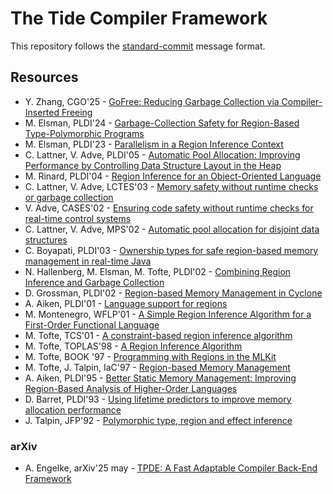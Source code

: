 # The Tide Compiler Framework

This repository follows the [standard-commit](https://github.com/standard-commits/standard-commits) message format. 

## Resources

- Y. Zhang, CGO'25 - [GoFree: Reducing Garbage Collection via Compiler-Inserted Freeing][GoFree: Reducing Garbage Collection via Compiler-Inserted Freeing]
- M. Elsman, PLDI'24 - [Garbage-Collection Safety for Region-Based Type-Polymorphic Programs][Garbage-Collection Safety for Region-Based Type-Polymorphic Programs]
- M. Elsman, PLDI'23 - [Parallelism in a Region Inference Context][Parallelism in a Region Inference Context]
- C. Lattner, V. Adve, PLDI'05 - [Automatic Pool Allocation: Improving Performance by Controlling Data Structure Layout in the Heap][Automatic Pool Allocation: Improving Performance by Controlling Data Structure Layout in the Heap]
- M. Rinard, PLDI'04 - [Region Inference for an Object-Oriented Language][Region Inference for an Object-Oriented Language]
- C. Lattner, V. Adve, LCTES'03 - [Memory safety without runtime checks or garbage collection][Memory safety without runtime checks or garbage collection]
- V. Adve, CASES'02 - [Ensuring code safety without runtime checks for real-time control systems][Ensuring code safety without runtime checks for real-time control systems]
- C. Lattner, V. Adve, MPS'02 - [Automatic pool allocation for disjoint data structures][Automatic pool allocation for disjoint data structures]
- C. Boyapati, PLDI'03 - [Ownership types for safe region-based memory management in real-time Java][Ownership types for safe region-based memory management in real-time Java]
- N. Hallenberg, M. Elsman, M. Tofte, PLDI'02 - [Combining Region Inference and Garbage Collection][Combining Region Inference and Garbage Collection]
- D. Grossman, PLDI'02 - [Region-based Memory Management in Cyclone][Region-based Memory Management in Cyclone]
- A. Aiken, PLDI'01 - [Language support for regions][Language support for regions]
- M. Montenegro, WFLP'01 - [A Simple Region Inference Algorithm for a First-Order Functional Language][A Simple Region Inference Algorithm for a First-Order Functional Language]
- M. Tofte, TCS'01 - [A constraint-based region inference algorithm][A constraint-based region inference algorithm]
- M. Tofte, TOPLAS'98 - [A Region Inference Algorithm][A Region Inference Algorithm]
- M. Tofte, BOOK '97 - [Programming with Regions in the MLKit][Programming with Regions in the MLKit]
- M. Tofte, J. Talpin, IaC'97 - [Region-based Memory Management][Region-based Memory Management]
- A. Aiken, PLDI'95 - [Better Static Memory Management: Improving Region-Based Analysis of Higher-Order Languages][Better Static Memory Management: Improving Region-Based Analysis of Higher-Order Languages]
- D. Barret, PLDI'93 - [Using lifetime predictors to improve memory allocation performance][Using lifetime predictors to improve memory allocation performance]
- J. Talpin, JFP'92 - [Polymorphic type, region and effect inference][Polymorphic type, region and effect inference]

### arXiv

- A. Engelke, arXiv'25 may - [TPDE: A Fast Adaptable Compiler Back-End Framework][TPDE: A Fast Adaptable Compiler Back-End Framework]


[TPDE: A Fast Adaptable Compiler Back-End Framework]: https://arxiv.org/abs/2505.22610

[GoFree: Reducing Garbage Collection via Compiler-Inserted Freeing]: https://dl.acm.org/doi/pdf/10.1145/3696443.3708925
[Garbage-Collection Safety for Region-Based Type-Polymorphic Programs]: https://dl.acm.org/doi/pdf/10.1145/3591229
[Parallelism in a Region Inference Context]: https://dl.acm.org/doi/abs/10.1145/3591256
[Automatic Pool Allocation: Improving Performance by Controlling Data Structure Layout in the Heap]: https://dl.acm.org/doi/pdf/10.1145/1064978.1065027
[Region Inference for an Object-Oriented Language]: https://dl.acm.org/doi/pdf/10.1145/996893.996871
[Memory safety without runtime checks or garbage collection]: https://dl.acm.org/doi/abs/10.1145/780732.780743
[Ensuring code safety without runtime checks for real-time control systems]: https://dl.acm.org/doi/abs/10.1145/581630.581678
[Automatic pool allocation for disjoint data structures]: https://dl.acm.org/doi/abs/10.1145/773146.773041
[Ownership types for safe region-based memory management in real-time Java]: https://dl.acm.org/doi/abs/10.1145/781131.781168
[Combining Region Inference and Garbage Collection]: https://dl.acm.org/doi/pdf/10.1145/512529.512547
[Region-based Memory Management in Cyclone]: https://dl.acm.org/doi/pdf/10.1145/512529.512563
[Language support for regions]:https://dl.acm.org/doi/abs/10.1145/378795.378815
[A Simple Region Inference Algorithm for a First-Order Functional Language]: https://citeseerx.ist.psu.edu/document?repid=rep1&type=pdf&doi=6ea31aa485f5b03704d0d450b487feb472700fbc#page=152
[A constraint-based region inference algorithm]: https://citeseerx.ist.psu.edu/document?repid=rep1&type=pdf&doi=a604aa98396eb882fe42247e7db2a77e2e79400c
[A Region Inference Algorithm]: https://dl.acm.org/doi/pdf/10.1145/291891.291894
[Programming with Regions in the MLKit]: https://www.researchgate.net/profile/Martin-Elsman-2/publication/357775683_Programming_with_Regions_in_the_MLKit_for_Version_460/links/61ded5f1034dda1b9ef188a4/Programming-with-Regions-in-the-MLKit-for-Version-460.pdf
[Region-based Memory Management]: https://www.sciencedirect.com/science/article/pii/S0890540196926139
[Better Static Memory Management: Improving Region-Based Analysis of Higher-Order Languages]: https://dl.acm.org/doi/pdf/10.1145/207110.207137
[Using lifetime predictors to improve memory allocation performance]: https://dl.acm.org/doi/abs/10.1145/155090.155108
[Polymorphic type, region and effect inference]: https://citeseerx.ist.psu.edu/document?repid=rep1&type=pdf&doi=27d57f6be32bf2aded0c806026f60bb6bce1e813
